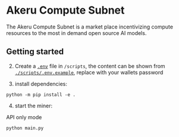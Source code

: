 # Akeru Compute Subnet

The Akeru Compute Subnet is a market place incentivizing compute resources to the most in demand open source AI models.

## Getting started

2. Create a [`.env`](./scripts/.env) file in `/scripts`, the content can be shown from [`./scripts/.env.example`](./scripts/.env.example), replace with your wallets password

3. install dependencies:

```
python -m pip install -e .
```

4. start the miner:

API only mode

```
python main.py
```
